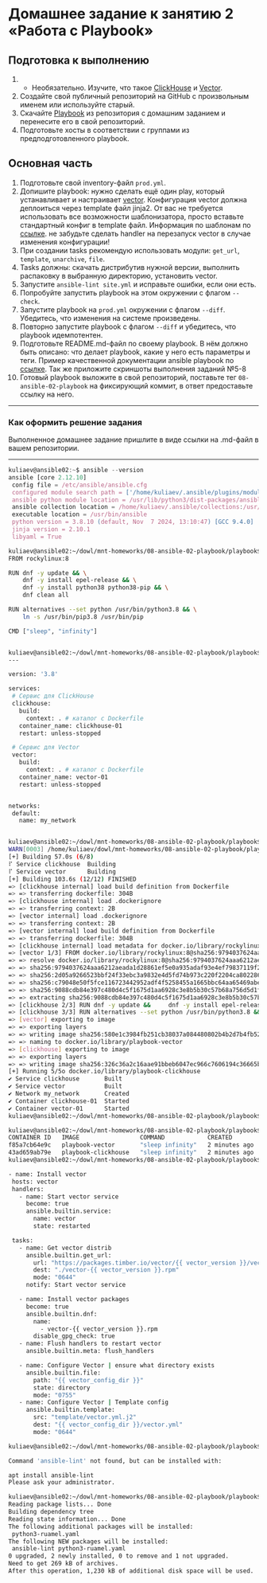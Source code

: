 # Домашнее задание к занятию 2 «Работа с Playbook»

## Подготовка к выполнению

1. * Необязательно. Изучите, что такое [ClickHouse](https://www.youtube.com/watch?v=fjTNS2zkeBs) и [Vector](https://www.youtube.com/watch?v=CgEhyffisLY).
2. Создайте свой публичный репозиторий на GitHub с произвольным именем или используйте старый.
3. Скачайте [Playbook](./playbook/) из репозитория с домашним заданием и перенесите его в свой репозиторий.
4. Подготовьте хосты в соответствии с группами из предподготовленного playbook.

## Основная часть

1. Подготовьте свой inventory-файл `prod.yml`.
2. Допишите playbook: нужно сделать ещё один play, который устанавливает и настраивает [vector](https://vector.dev). Конфигурация vector должна деплоиться через template файл jinja2. От вас не требуется использовать все возможности шаблонизатора, просто вставьте стандартный конфиг в template файл. Информация по шаблонам по [ссылке](https://www.dmosk.ru/instruktions.php?object=ansible-nginx-install). не забудьте сделать handler на перезапуск vector в случае изменения конфигурации!
3. При создании tasks рекомендую использовать модули: `get_url`, `template`, `unarchive`, `file`.
4. Tasks должны: скачать дистрибутив нужной версии, выполнить распаковку в выбранную директорию, установить vector.
5. Запустите `ansible-lint site.yml` и исправьте ошибки, если они есть.
6. Попробуйте запустить playbook на этом окружении с флагом `--check`.
7. Запустите playbook на `prod.yml` окружении с флагом `--diff`. Убедитесь, что изменения на системе произведены.
8. Повторно запустите playbook с флагом `--diff` и убедитесь, что playbook идемпотентен.
9. Подготовьте README.md-файл по своему playbook. В нём должно быть описано: что делает playbook, какие у него есть параметры и теги. Пример качественной документации ansible playbook по [ссылке](https://github.com/opensearch-project/ansible-playbook). Так же приложите скриншоты выполнения заданий №5-8
10. Готовый playbook выложите в свой репозиторий, поставьте тег `08-ansible-02-playbook` на фиксирующий коммит, в ответ предоставьте ссылку на него.

---

### Как оформить решение задания

Выполненное домашнее задание пришлите в виде ссылки на .md-файл в вашем репозитории.

---


 ```javascript
kuliaev@ansible02:~$ ansible --version
ansible [core 2.12.10]
  config file = /etc/ansible/ansible.cfg
  configured module search path = ['/home/kuliaev/.ansible/plugins/modules', '/usr/share/ansible/plugins/modules']
  ansible python module location = /usr/lib/python3/dist-packages/ansible
  ansible collection location = /home/kuliaev/.ansible/collections:/usr/share/ansible/collections
  executable location = /usr/bin/ansible
  python version = 3.8.10 (default, Nov  7 2024, 13:10:47) [GCC 9.4.0]
  jinja version = 2.10.1
  libyaml = True


 ```
```Bash
kuliaev@ansible02:~/dowl/mnt-homeworks/08-ansible-02-playbook/playbook$ cat Dockerfile 
FROM rockylinux:8

RUN dnf -y update && \
    dnf -y install epel-release && \
    dnf -y install python38 python38-pip && \
    dnf clean all

RUN alternatives --set python /usr/bin/python3.8 && \
    ln -s /usr/bin/pip3.8 /usr/bin/pip

CMD ["sleep", "infinity"]



 ```

 ```Bash
kuliaev@ansible02:~/dowl/mnt-homeworks/08-ansible-02-playbook/playbook$ cat docker-compose.yml 
---

version: '3.8'  

services:
  # Сервис для ClickHouse
  clickhouse:
    build:
      context: . # каталог с Dockerfile
    container_name: clickhouse-01 
    restart: unless-stopped  

  # Сервис для Vector
  vector:
    build:
      context: . # каталог с Dockerfile
    container_name: vector-01 
    restart: unless-stopped  


networks:
  default:
    name: my_network  



  ```



 ```Bash
kuliaev@ansible02:~/dowl/mnt-homeworks/08-ansible-02-playbook/playbook$ docker-compose up -d
WARN[0003] /home/kuliaev/dowl/mnt-homeworks/08-ansible-02-playbook/playbook/docker-compose.yml: the attribute `version` is obsolete, it will be ignored, please remove it to avoid potential confusion 
[+] Building 57.0s (6/8)                                                                                               docker:default
 ⠏ Service clickhouse  Building                                                                                                 78.6s 
 ⠏ Service vector      Building                                                                                                 78.6s 
[+] Building 103.6s (12/12) FINISHED                                                                                   docker:default 
 => [clickhouse internal] load build definition from Dockerfile                                                                  0.3s 
 => => transferring dockerfile: 304B                                                                                             0.0s
 => [clickhouse internal] load .dockerignore                                                                                     0.3s 
 => => transferring context: 2B                                                                                                  0.0s 
 => [vector internal] load .dockerignore                                                                                         0.3s 
 => => transferring context: 2B                                                                                                  0.0s
 => [vector internal] load build definition from Dockerfile                                                                      0.3s 
 => => transferring dockerfile: 304B                                                                                             0.0s 
 => [clickhouse internal] load metadata for docker.io/library/rockylinux:8                                                       2.3s 
 => [vector 1/3] FROM docker.io/library/rockylinux:8@sha256:9794037624aaa6212aeada1d28861ef5e0a935adaf93e4ef79837119f2a2d04c    26.3s 
 => => resolve docker.io/library/rockylinux:8@sha256:9794037624aaa6212aeada1d28861ef5e0a935adaf93e4ef79837119f2a2d04c            0.0s 
 => => sha256:9794037624aaa6212aeada1d28861ef5e0a935adaf93e4ef79837119f2a2d04c 2.41kB / 2.41kB                                   0.0s 
 => => sha256:2d05a9266523bbf24f33ebc3a9832e4d5fd74b973c220f2204ca802286aa275d 1.04kB / 1.04kB                                   0.0s 
 => => sha256:c79048e50f5fce116723442952adf4f5258455a1665bbc64aa65469abe9ead90 578B / 578B                                       0.0s 
 => => sha256:9088cdb84e397c480d4c5f1675d1aa6928c3e8b5b30c57b68a756d5d1fda4d80 72.82MB / 72.82MB                                23.1s 
 => => extracting sha256:9088cdb84e397c480d4c5f1675d1aa6928c3e8b5b30c57b68a756d5d1fda4d80                                        2.4s 
 => [clickhouse 2/3] RUN dnf -y update &&     dnf -y install epel-release &&     dnf -y install python38 python38-pip &&     d  72.3s 
 => [clickhouse 3/3] RUN alternatives --set python /usr/bin/python3.8 &&     ln -s /usr/bin/pip3.8 /usr/bin/pip                  0.5s 
 => [vector] exporting to image                                                                                                  1.7s 
 => => exporting layers                                                                                                          1.7s 
 => => writing image sha256:580e1c3984fb251cb38037a084480802b4b2d7b4fb52864ababfa8d21a34258e                                     0.0s 
 => => naming to docker.io/library/playbook-vector                                                                               0.0s 
 => [clickhouse] exporting to image                                                                                              1.7s 
 => => exporting layers                                                                                                          1.7s
 => => writing image sha256:326c36a2c16aae91bbeb6047ec966c7606194c36665b098cfe059f5859d80c00                                     0.0s
[+] Running 5/5o docker.io/library/playbook-clickhouse                                                                           0.0s
 ✔ Service clickhouse       Built                                                                                              104.9s 
 ✔ Service vector           Built                                                                                              104.9s 
 ✔ Network my_network       Created                                                                                              0.0s 
 ✔ Container clickhouse-01  Started                                                                                              4.8s 
 ✔ Container vector-01      Started                                                                                              4.8s 
kuliaev@ansible02:~/dowl/mnt-homeworks/08-ansible-02-playbook/playbook$ 


  ```



 ```Bash
kuliaev@ansible02:~/dowl/mnt-homeworks/08-ansible-02-playbook/playbook$ docker ps -a
CONTAINER ID   IMAGE                 COMMAND            CREATED         STATUS         PORTS     NAMES
f85a7cb64e9c   playbook-vector       "sleep infinity"   2 minutes ago   Up 2 minutes             vector-01
43ad659ab79e   playbook-clickhouse   "sleep infinity"   2 minutes ago   Up 2 minutes             clickhouse-01
kuliaev@ansible02:~/dowl/mnt-homeworks/08-ansible-02-playbook/playbook$ 


  ```



 ```Bash
- name: Install vector
  hosts: vector
  handlers:
    - name: Start vector service
      become: true
      ansible.builtin.service:
        name: vector
        state: restarted

  tasks:
    - name: Get vector distrib
      ansible.builtin.get_url:
        url: "https://packages.timber.io/vector/{{ vector_version }}/vector-{{ vector_version }}-1.x86_64.rpm"
        dest: "./vector-{{ vector_version }}.rpm"
        mode: "0644"
      notify: Start vector service

    - name: Install vector packages
      become: true
      ansible.builtin.dnf:
        name:
          - vector-{{ vector_version }}.rpm
        disable_gpg_check: true
    - name: Flush handlers to restart vector
      ansible.builtin.meta: flush_handlers

    - name: Configure Vector | ensure what directory exists
      ansible.builtin.file:
        path: "{{ vector_config_dir }}"
        state: directory
        mode: "0755"
    - name: Configure Vector | Template config
      ansible.builtin.template:
        src: "template/vector.yml.j2"
        dest: "{{ vector_config_dir }}/vector.yml"
        mode: "0644"


  ```


 ```Bash
kuliaev@ansible02:~/dowl/mnt-homeworks/08-ansible-02-playbook/playbook$ ansible-lint site.yml

Command 'ansible-lint' not found, but can be installed with:

apt install ansible-lint
Please ask your administrator.

kuliaev@ansible02:~/dowl/mnt-homeworks/08-ansible-02-playbook/playbook$ sudo apt install ansible-lint
Reading package lists... Done
Building dependency tree       
Reading state information... Done
The following additional packages will be installed:
  python3-ruamel.yaml
The following NEW packages will be installed:
  ansible-lint python3-ruamel.yaml
0 upgraded, 2 newly installed, 0 to remove and 1 not upgraded.
Need to get 269 kB of archives.
After this operation, 1,230 kB of additional disk space will be used.



  ```


 ```Bash


  ```


 ```Bash


  ```



 ```Bash


  ```



 ```Bash


  ```



 ```Bash


  ```